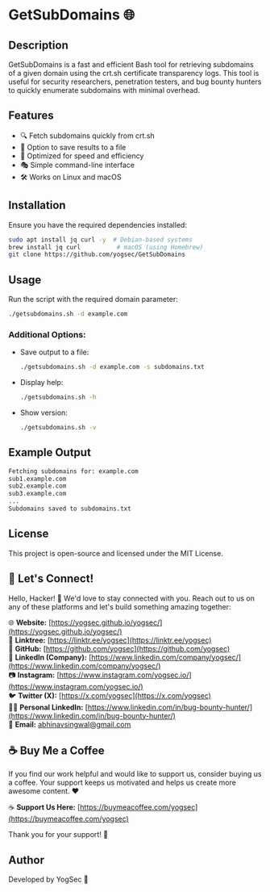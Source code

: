 # GetSubDomains 🌐

## Description
GetSubDomains is a fast and efficient Bash tool for retrieving subdomains of a given domain using the crt.sh certificate transparency logs. This tool is useful for security researchers, penetration testers, and bug bounty hunters to quickly enumerate subdomains with minimal overhead.

## Features
- 🔍 Fetch subdomains quickly from crt.sh
- 📂 Option to save results to a file
- 🚀 Optimized for speed and efficiency
- 🎭 Simple command-line interface
- 🛠️ Works on Linux and macOS

## Installation
Ensure you have the required dependencies installed:
```bash
sudo apt install jq curl -y  # Debian-based systems
brew install jq curl          # macOS (using Homebrew)
git clone https://github.com/yogsec/GetSubDomains
```

## Usage
Run the script with the required domain parameter:
```bash
./getsubdomains.sh -d example.com
```

### Additional Options:
- Save output to a file:
  ```bash
  ./getsubdomains.sh -d example.com -s subdomains.txt
  ```
- Display help:
  ```bash
  ./getsubdomains.sh -h
  ```
- Show version:
  ```bash
  ./getsubdomains.sh -v
  ```

## Example Output
```bash
Fetching subdomains for: example.com
sub1.example.com
sub2.example.com
sub3.example.com
...
Subdomains saved to subdomains.txt
```

## License
This project is open-source and licensed under the MIT License.

## 🌟 Let's Connect!

Hello, Hacker! 👋 We'd love to stay connected with you. Reach out to us on any of these platforms and let's build something amazing together:

🌐 **Website:** [https://yogsec.github.io/yogsec/](https://yogsec.github.io/yogsec/)  
📜 **Linktree:** [https://linktr.ee/yogsec](https://linktr.ee/yogsec)  
🔗 **GitHub:** [https://github.com/yogsec](https://github.com/yogsec)  
💼 **LinkedIn (Company):** [https://www.linkedin.com/company/yogsec/](https://www.linkedin.com/company/yogsec/)  
📷 **Instagram:** [https://www.instagram.com/yogsec.io/](https://www.instagram.com/yogsec.io/)  
🐦 **Twitter (X):** [https://x.com/yogsec](https://x.com/yogsec)  
👨‍💼 **Personal LinkedIn:** [https://www.linkedin.com/in/bug-bounty-hunter/](https://www.linkedin.com/in/bug-bounty-hunter/)  
📧 **Email:** abhinavsingwal@gmail.com


## ☕ Buy Me a Coffee

If you find our work helpful and would like to support us, consider buying us a coffee. Your support keeps us motivated and helps us create more awesome content. ❤️

☕ **Support Us Here:** [https://buymeacoffee.com/yogsec](https://buymeacoffee.com/yogsec)

Thank you for your support! 🚀

## Author
Developed by YogSec 🚀

